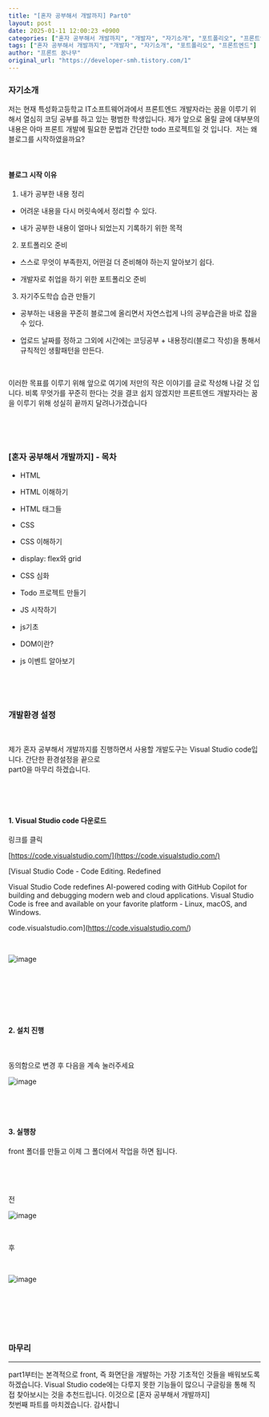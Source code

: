 ```yaml
---
title: "[혼자 공부해서 개발까지] Part0"
layout: post
date: 2025-01-11 12:00:23 +0900
categories: ["혼자 공부해서 개발까지", "개발자", "자기소개", "포트폴리오", "프론트엔드"]
tags: ["혼자 공부해서 개발까지", "개발자", "자기소개", "포트폴리오", "프론트엔드"]
author: "프론트 꿈나무"
original_url: "https://developer-smh.tistory.com/1"
---
```


### 자기소개

저는 현재 특성화고등학교 IT소프트웨어과에서 프론트엔드 개발자라는 꿈을 이루기 위해서 열심히 코딩 공부를 하고 있는 평범한 학생입니다. 제가 앞으로 올릴 글에 대부분의 내용은 아마 프론트 개발에 필요한 문법과 간단한 todo 프로젝트일 것 입니다.  저는 왜 블로그를 시작하였을까요?

 

#### 블로그 시작 이유

1. 내가 공부한 내용 정리

- 어려운 내용을 다시 머릿속에서 정리할 수 있다.

- 내가 공부한 내용이 얼마나 되었는지 기록하기 위한 목적

2. 포트폴리오 준비

- 스스로 무엇이 부족한지, 어떤걸 더 준비해야 하는지 알아보기 쉽다.

- 개발자로 취업을 하기 위한 포트폴리오 준비

3. 자기주도학습 습관 만들기

- 공부하는 내용을 꾸준히 블로그에 올리면서 자연스럽게 나의 공부습관을 바로 잡을 수 있다.

- 업로드 날짜를 정하고 그외에 시간에는 코딩공부 + 내용정리(블로그 작성)을 통해서 규칙적인 생활패턴을 만든다.

 

이러한 목표를 이루기 위해 앞으로 여기에 저만의 작은 이야기를 글로 작성해 나갈 것 입니다. 비록 무엇가를 꾸준히 한다는 것을 결코 쉽지 않겠지만 프론트엔드 개발자라는 꿈을 이루기 위해 성실히 끝까지 달려나가겠습니다 

 

 

### [혼자 공부해서 개발까지] - 목차

- HTML 

- HTML 이해하기

- HTML 태그들

- CSS

- CSS 이해하기

- display: flex와 grid

- CSS 심화

- Todo 프로젝트 만들기

- JS 시작하기

- js기초

- DOM이란?

- js 이벤트 알아보기

 

 

### 개발환경 설정

 

제가 혼자 공부해서 개발까지를 진행하면서 사용할 개발도구는 Visual Studio code입니다. 간단한 환경설정을 끝으로  
part0을 마무리 하겠습니다.

 

 

#### 1. Visual Studio code 다운로드 

링크를 클릭

[https://code.visualstudio.com/](https://code.visualstudio.com/)

[Visual Studio Code - Code Editing. Redefined

Visual Studio Code redefines AI-powered coding with GitHub Copilot for building and debugging modern web and cloud applications. Visual Studio Code is free and available on your favorite platform - Linux, macOS, and Windows.

code.visualstudio.com](https://code.visualstudio.com/)
 

 

![image](/assets/img/2025-01-11/img.png)

####  

 

 

#### 2. 설치 진행

 

동의함으로 변경 후 다음을 계속 눌러주세요

![image](/assets/img/2025-01-11/img.png)

 

 

#### 3. 실행창

front 폴더를 만들고 이제 그 폴더에서 작업을 하면 됩니다.

 

 

전

![image](/assets/img/2025-01-11/img.png)

 

후

 

![image](/assets/img/2025-01-11/img.png)

 

 

 

### 마무리

---

part1부터는 본격적으로 front, 즉 화면단을 개발하는 가장 기초적인 것들을 배워보도록 하겠습니다. Visual Studio code에는 다루지 못한 기능들이 많으니 구글링을 통해 직접 찾아보시는 것을 추천드립니다. 이것으로 [혼자 공부해서 개발까지]  
첫번째 파트를 마치겠습니다. 감사합니
